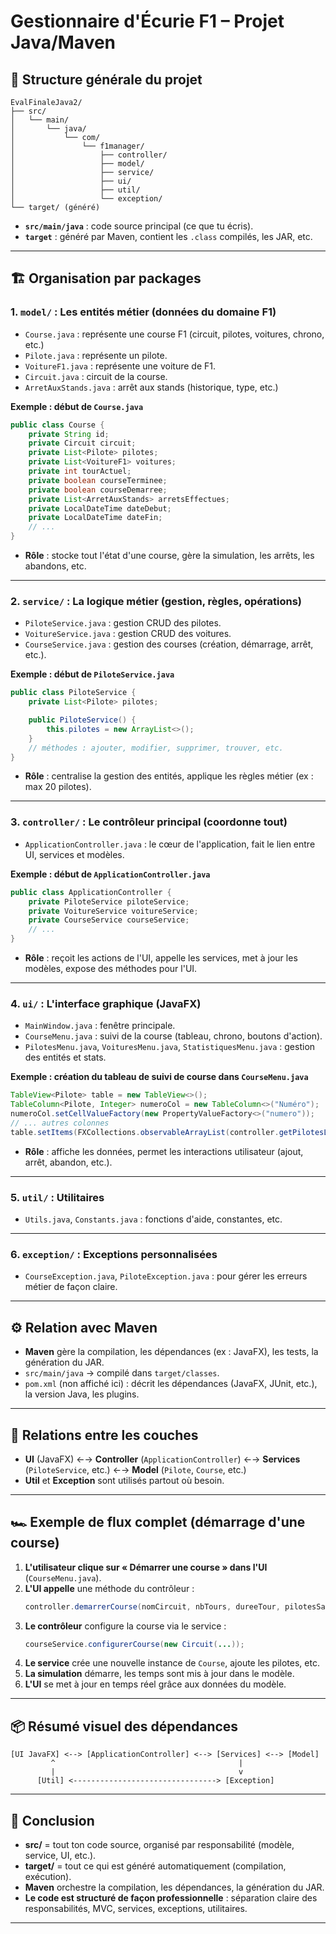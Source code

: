 # Gestionnaire d'Écurie F1 – Projet Java/Maven

## 🌱 Structure générale du projet

```
EvalFinaleJava2/
├── src/
│   └── main/
│       └── java/
│           └── com/
│               └── f1manager/
│                   ├── controller/
│                   ├── model/
│                   ├── service/
│                   ├── ui/
│                   ├── util/
│                   └── exception/
└── target/ (généré)
```

- **`src/main/java`** : code source principal (ce que tu écris).
- **`target`** : généré par Maven, contient les `.class` compilés, les JAR, etc.

---

## 🏗️ Organisation par packages

### 1. `model/` : Les entités métier (données du domaine F1)

- `Course.java` : représente une course F1 (circuit, pilotes, voitures, chrono, etc.)
- `Pilote.java` : représente un pilote.
- `VoitureF1.java` : représente une voiture de F1.
- `Circuit.java` : circuit de la course.
- `ArretAuxStands.java` : arrêt aux stands (historique, type, etc.)

**Exemple : début de `Course.java`**

```java
public class Course {
    private String id;
    private Circuit circuit;
    private List<Pilote> pilotes;
    private List<VoitureF1> voitures;
    private int tourActuel;
    private boolean courseTerminee;
    private boolean courseDemarree;
    private List<ArretAuxStands> arretsEffectues;
    private LocalDateTime dateDebut;
    private LocalDateTime dateFin;
    // ...
}
```

- **Rôle** : stocke tout l'état d'une course, gère la simulation, les arrêts, les abandons, etc.

---

### 2. `service/` : La logique métier (gestion, règles, opérations)

- `PiloteService.java` : gestion CRUD des pilotes.
- `VoitureService.java` : gestion CRUD des voitures.
- `CourseService.java` : gestion des courses (création, démarrage, arrêt, etc.).

**Exemple : début de `PiloteService.java`**

```java
public class PiloteService {
    private List<Pilote> pilotes;

    public PiloteService() {
        this.pilotes = new ArrayList<>();
    }
    // méthodes : ajouter, modifier, supprimer, trouver, etc.
}
```

- **Rôle** : centralise la gestion des entités, applique les règles métier (ex : max 20 pilotes).

---

### 3. `controller/` : Le contrôleur principal (coordonne tout)

- `ApplicationController.java` : le cœur de l'application, fait le lien entre UI, services et modèles.

**Exemple : début de `ApplicationController.java`**

```java
public class ApplicationController {
    private PiloteService piloteService;
    private VoitureService voitureService;
    private CourseService courseService;
    // ...
}
```

- **Rôle** : reçoit les actions de l'UI, appelle les services, met à jour les modèles, expose des méthodes pour l'UI.

---

### 4. `ui/` : L'interface graphique (JavaFX)

- `MainWindow.java` : fenêtre principale.
- `CourseMenu.java` : suivi de la course (tableau, chrono, boutons d'action).
- `PilotesMenu.java`, `VoituresMenu.java`, `StatistiquesMenu.java` : gestion des entités et stats.

**Exemple : création du tableau de suivi de course dans `CourseMenu.java`**

```java
TableView<Pilote> table = new TableView<>();
TableColumn<Pilote, Integer> numeroCol = new TableColumn<>("Numéro");
numeroCol.setCellValueFactory(new PropertyValueFactory<>("numero"));
// ... autres colonnes
table.setItems(FXCollections.observableArrayList(controller.getPilotesList()));
```

- **Rôle** : affiche les données, permet les interactions utilisateur (ajout, arrêt, abandon, etc.).

---

### 5. `util/` : Utilitaires

- `Utils.java`, `Constants.java` : fonctions d'aide, constantes, etc.

---

### 6. `exception/` : Exceptions personnalisées

- `CourseException.java`, `PiloteException.java` : pour gérer les erreurs métier de façon claire.

---

## ⚙️ Relation avec Maven

- **Maven** gère la compilation, les dépendances (ex : JavaFX), les tests, la génération du JAR.
- `src/main/java` → compilé dans `target/classes`.
- `pom.xml` (non affiché ici) : décrit les dépendances (JavaFX, JUnit, etc.), la version Java, les plugins.

---

## 🔗 Relations entre les couches

- **UI** (JavaFX) ←→ **Controller** (`ApplicationController`) ←→ **Services** (`PiloteService`, etc.) ←→ **Model** (`Pilote`, `Course`, etc.)
- **Util** et **Exception** sont utilisés partout où besoin.

---

## 🏎️ Exemple de flux complet (démarrage d'une course)

1. **L'utilisateur clique sur « Démarrer une course » dans l'UI** (`CourseMenu.java`).
2. **L'UI appelle** une méthode du contrôleur :
   ```java
   controller.demarrerCourse(nomCircuit, nbTours, dureeTour, pilotesSansVoiture);
   ```
3. **Le contrôleur** configure la course via le service :
   ```java
   courseService.configurerCourse(new Circuit(...));
   ```
4. **Le service** crée une nouvelle instance de `Course`, ajoute les pilotes, etc.
5. **La simulation** démarre, les temps sont mis à jour dans le modèle.
6. **L'UI** se met à jour en temps réel grâce aux données du modèle.

---

## 📦 Résumé visuel des dépendances

```
[UI JavaFX] <--> [ApplicationController] <--> [Services] <--> [Model]
         ^                                         |
         |                                         v
      [Util] <--------------------------------> [Exception]
```

---

## 📝 Conclusion

- **src/** = tout ton code source, organisé par responsabilité (modèle, service, UI, etc.).
- **target/** = tout ce qui est généré automatiquement (compilation, exécution).
- **Maven** orchestre la compilation, les dépendances, la génération du JAR.
- **Le code est structuré de façon professionnelle** : séparation claire des responsabilités, MVC, services, exceptions, utilitaires.

---
